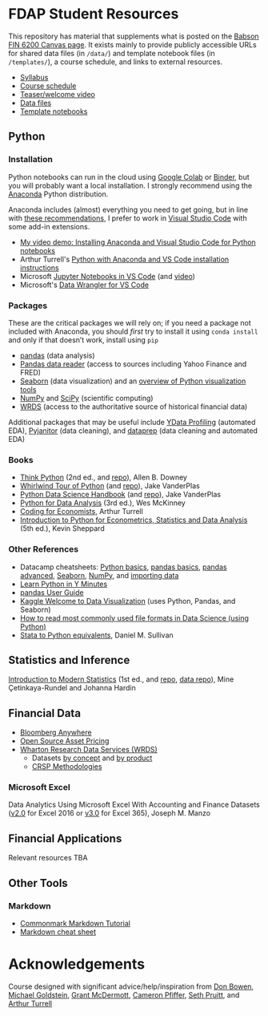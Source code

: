 # FDAP Student Resources

This repository has material that supplements what is posted on the [Babson FIN 6200 Canvas page](https://babson.instructure.com/courses/3871793/). It exists mainly to provide publicly accessible URLs for shared data files (in `/data/`) and template notebook files (in `/templates/`), a course schedule, and links to external resources.

- [Syllabus](syllabus/fin6200syllabus.pdf)
- [Course schedule](schedule)
- [Teaser/welcome video](https://youtu.be/eIX4FKDDkbI)
- [Data files](data)
- [Template notebooks](templates)

## Python

### Installation
Python notebooks can run in the cloud using [Google Colab](https://colab.research.google.com) or [Binder](https://mybinder.org), but you will probably want a local installation. I strongly recommend using the [Anaconda](https://www.anaconda.com/products/individual) Python distribution.

Anaconda includes (almost) everything you need to get going, but in line with [these recommendations](https://aeturrell.github.io/coding-for-economists/code-preliminaries.html#installing-an-integrated-development-environment-ide), I prefer to work in [Visual Studio Code](https://code.visualstudio.com) with some add-in extensions.
- [My video demo: Installing Anaconda and Visual Studio Code for Python notebooks](https://www.youtube.com/watch?v=jY0o1nkW0ow)
- Arthur Turrell's [Python with Anaconda and VS Code installation instructions](https://aeturrell.github.io/coding-for-economists/code-preliminaries.html#installing-python)
- Microsoft [Jupyter Notebooks in VS Code](https://code.visualstudio.com/docs/datascience/jupyter-notebooks) (and [video](https://channel9.msdn.com/Shows/Visual-Studio-Toolbox/Getting-Started-with-Jupyter-Notebooks-in-VS-Code))
- Microsoft's [Data Wrangler for VS Code](https://marketplace.visualstudio.com/items?itemName=ms-toolsai.datawrangler)

### Packages
These are the critical packages we will rely on; if you need a package not included with Anaconda, you should *first* try to install it using `conda install` and only if that doesn’t work, install using `pip`
- [pandas](https://pandas.pydata.org) (data analysis)
- [Pandas data reader](https://pydata.github.io/pandas-datareader/) (access to sources including Yahoo Finance and FRED)
- [Seaborn](https://seaborn.pydata.org) (data visualization) and an [overview of Python visualization tools](https://pbpython.com/visualization-tools-1.html)
- [NumPy](https://numpy.org) and [SciPy](https://www.scipy.org) (scientific computing)
- [WRDS](https://github.com/wharton/wrds) (access to the authoritative source of historical financial data)

Additional packages that may be useful include [YData Profiling](https://github.com/ydataai/ydata-profiling) (automated EDA), [Pyjanitor](https://github.com/pyjanitor-devs/pyjanitor) (data cleaning), and [dataprep](https://pypi.org/project/dataprep/) (data cleaning and automated EDA)

### Books
- [Think Python](https://greenteapress.com/wp/think-python-2e/) (2nd ed., and [repo](https://github.com/AllenDowney/ThinkPython2)), Allen B. Downey
- [Whirlwind Tour of Python](https://jakevdp.github.io/WhirlwindTourOfPython/) (and [repo](https://github.com/jakevdp/WhirlwindTourOfPython)), Jake VanderPlas
- [Python Data Science Handbook](https://jakevdp.github.io/PythonDataScienceHandbook/) (and [repo](https://github.com/jakevdp/PythonDataScienceHandbook)), Jake VanderPlas
- [Python for Data Analysis](https://amzn.to/3H4O7E4) (3rd ed.), Wes McKinney
- [Coding for Economists](https://aeturrell.github.io/coding-for-economists/), Arthur Turrell
- [Introduction to Python for Econometrics, Statistics and Data Analysis](https://www.kevinsheppard.com/teaching/python/notes/) (5th ed.), Kevin Sheppard

### Other References
- Datacamp cheatsheets: [Python basics](cheatsheets/pythonbasics.pdf), [pandas basics](cheatsheets/pandasbasics.pdf), [pandas advanced](cheatsheets/pandas.pdf), [Seaborn](cheatsheets/seaborn.pdf), [NumPy](cheatsheets/numpy.pdf), and [importing data](cheatsheets/importingdata.pdf)
- [Learn Python in Y Minutes](https://learnxinyminutes.com/docs/python/)
- [pandas User Guide](https://pandas.pydata.org/pandas-docs/stable/user_guide/)
- [Kaggle Welcome to Data Visualization](https://www.kaggle.com/residentmario/welcome-to-data-visualization) (uses Python, Pandas, and Seaborn)
- [How to read most commonly used file formats in Data Science (using Python)](https://www.analyticsvidhya.com/blog/2017/03/read-commonly-used-formats-using-python/)
- [Stata to Python equivalents](http://www.danielmsullivan.com/pages/tutorial_stata_to_python.html), Daniel M. Sullivan

## Statistics and Inference

[Introduction to Modern Statistics](https://openintro-ims.netlify.app/) (1st ed., and [repo](https://github.com/openintrostat/ims), [data repo](https://github.com/OpenIntroStat/openintro)), Mine Çetinkaya-Rundel and Johanna Hardin

## Financial Data
- [Bloomberg Anywhere](https://bba.bloomberg.com)
- [Open Source Asset Pricing](https://www.openassetpricing.com/data/)
- [Wharton Research Data Services (WRDS)](http://wrds.wharton.upenn.edu/)
  - Datasets [by concept](https://wrds-www.wharton.upenn.edu/pages/browse-data-concept/) and [by product](https://wrds-www.wharton.upenn.edu/users/products/)
  - [CRSP Methodologies](http://www.crsp.org/products/documentation/crsp-calculations)

### Microsoft Excel

Data Analytics Using Microsoft Excel With Accounting and Finance Datasets ([v2.0](https://students.flatworldknowledge.com/course/2598350) for Excel 2016 or [v3.0](https://catalog.flatworldknowledge.com/catalog/editions/microsoft-365-3) for Excel 365), Joseph M. Manzo


## Financial Applications

Relevant resources TBA

## Other Tools

### Markdown
- [Commonmark Markdown Tutorial](https://commonmark.org/help/tutorial/)
- [Markdown cheat sheet](https://www.markdownguide.org/cheat-sheet/)


# Acknowledgements
Course designed with significant advice/help/inspiration from [Don Bowen](https://bowen.finance), [Michael Goldstein](https://faculty.babson.edu/goldstein/), [Grant McDermott](https://grantmcdermott.com), [Cameron Pfiffer](https://cameron.pfiffer.org), [Seth Pruitt](https://sethpruitt.net/), and [Arthur Turrell](http://aeturrell.com)
